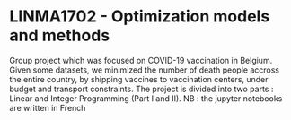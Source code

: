 # LINMA1702 - Optimization models and methods
Group project which was focused on COVID-19 vaccination in Belgium. Given some datasets, we minimized the number of death people accross the entire country, by shipping vaccines to vaccination centers, under budget and transport constraints. The project is divided into two parts : Linear and Integer Programming (Part I and II). 
NB : the jupyter notebooks are written in French
